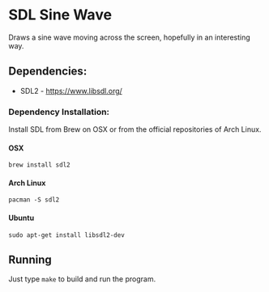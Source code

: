 # SDL Sine Wave
Draws a sine wave moving across the screen, hopefully in an interesting way.

## Dependencies:
- SDL2 - <https://www.libsdl.org/>

### Dependency Installation:
Install SDL from Brew on OSX or from the official repositories of Arch Linux.

#### OSX 
`brew install sdl2`

#### Arch Linux
`pacman -S sdl2`

#### Ubuntu
`sudo apt-get install libsdl2-dev`

## Running
Just type `make` to build and run the program.
